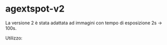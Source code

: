 # agextspot-v2

La versione 2 è stata adattata ad immagini con tempo di esposizione 2s -> 100s. 

Utilizzo:

<nome eseguibile> <path immagine FITS> <nome file di output>
